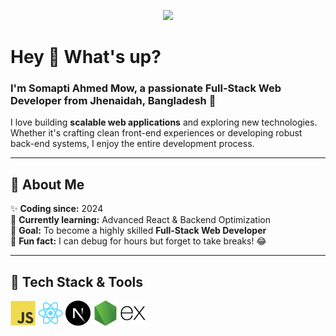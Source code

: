 <p align="center">
  <img src="https://i.ibb.co.com/d0nnGKKw/web.jpg" width="150" />
</p>

# Hey 👋 What's up?

### I'm Somapti Ahmed Mow, a passionate Full-Stack Web Developer from Jhenaidah, Bangladesh 🚀

I love building **scalable web applications** and exploring new technologies. Whether it's crafting clean front-end experiences or developing robust back-end systems, I enjoy the entire development process.

---

## 🌟 About Me
✨ **Coding since:** 2024  
📖 **Currently learning:** Advanced React & Backend Optimization  
🎯 **Goal:** To become a highly skilled **Full-Stack Web Developer**  
🎲 **Fun fact:** I can debug for hours but forget to take breaks! 😂  

---

## 🚀 Tech Stack & Tools  
<p align="left">
  <img src="https://raw.githubusercontent.com/devicons/devicon/master/icons/javascript/javascript-original.svg" alt="JavaScript" width="40" height="40"/>
  <img src="https://raw.githubusercontent.com/devicons/devicon/master/icons/react/react-original.svg" alt="React" width="40" height="40"/>
  <img src="https://raw.githubusercontent.com/devicons/devicon/master/icons/nextjs/nextjs-original.svg" alt="Next.js" width="40" height="40"/>
  <img src="https://raw.githubusercontent.com/devicons/devicon/master/icons/nodejs/nodejs-original.svg" alt="Node.js" width="40" height="40"/>
  <img src="https://raw.githubusercontent.com/devicons/devicon/master/icons/express/express-original.svg" alt="Express.js" width="40" height="40"/>
  <img src="https://raw.githubusercontent.com/devicons/dev

